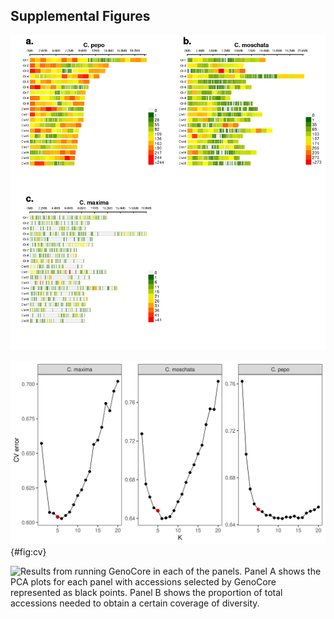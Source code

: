 ## Supplemental  Figures

![Distribution of filtered marker sets across each chromosome in each species.](../../supplemental/01_fig.png)

![Cross-validation error  plots used to pick the optimum K value for admixture analysis. The K value that minimizes cross-validation error, and thus chosen for the final analysis, is labeled with a red point.](../../supplemental/02_fig.png){#fig:cv}

![Results from running GenoCore in each of the panels. Panel A shows the PCA plots for each panel with accessions selected by GenoCore represented as black points. Panel B shows the proportion of total accessions needed to obtain a certain coverage of diversity.](images/core_plot.png) 


